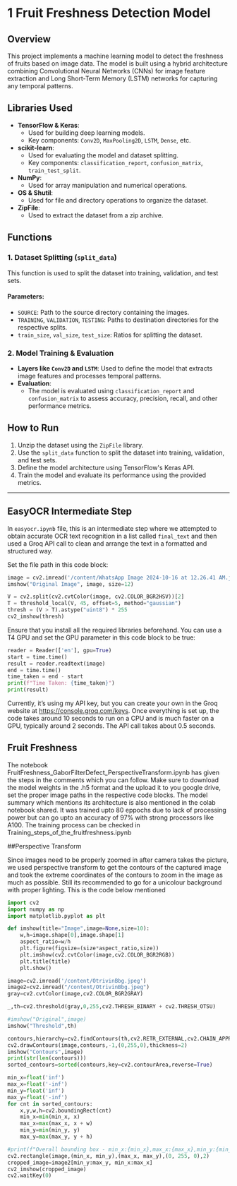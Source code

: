# 1 Fruit Freshness Detection Model

## Overview
This project implements a machine learning model to detect the freshness of fruits based on image data. The model is built using a hybrid architecture combining Convolutional Neural Networks (CNNs) for image feature extraction and Long Short-Term Memory (LSTM) networks for capturing any temporal patterns.

## Libraries Used
- **TensorFlow & Keras**: 
  - Used for building deep learning models.
  - Key components: `Conv2D`, `MaxPooling2D`, `LSTM`, `Dense`, etc.
- **scikit-learn**:
  - Used for evaluating the model and dataset splitting.
  - Key components: `classification_report`, `confusion_matrix`, `train_test_split`.
- **NumPy**:
  - Used for array manipulation and numerical operations.
- **OS & Shutil**:
  - Used for file and directory operations to organize the dataset.
- **ZipFile**:
  - Used to extract the dataset from a zip archive.

## Functions

### 1. Dataset Splitting (`split_data`)
This function is used to split the dataset into training, validation, and test sets.

#### Parameters:
- `SOURCE`: Path to the source directory containing the images.
- `TRAINING`, `VALIDATION`, `TESTING`: Paths to destination directories for the respective splits.
- `train_size`, `val_size`, `test_size`: Ratios for splitting the dataset.

### 2. Model Training & Evaluation
- **Layers like `Conv2D` and `LSTM`**: Used to define the model that extracts image features and processes temporal patterns.
- **Evaluation**:
  - The model is evaluated using `classification_report` and `confusion_matrix` to assess accuracy, precision, recall, and other performance metrics.
## How to Run
1. Unzip the dataset using the `ZipFile` library.
2. Use the `split_data` function to split the dataset into training, validation, and test sets.
3. Define the model architecture using TensorFlow's Keras API.
4. Train the model and evaluate its performance using the provided metrics.

---

## EasyOCR Intermediate Step

In `easyocr.ipynb` file, this is an intermediate step where we attempted to obtain accurate OCR text recognition in a list called `final_text` and then used a Groq API call to clean and arrange the text in a formatted and structured way.

Set the file path in this code block:

```python
image = cv2.imread('/content/WhatsApp Image 2024-10-16 at 12.26.41 AM.jpeg')
imshow("Original Image", image, size=12)

V = cv2.split(cv2.cvtColor(image, cv2.COLOR_BGR2HSV))[2]
T = threshold_local(V, 45, offset=5, method="gaussian")
thresh = (V > T).astype("uint8") * 255
cv2_imshow(thresh)
```
Ensure that you install all the required libraries beforehand. You can use a T4 GPU and set the GPU parameter in this code block to be true:

```python
reader = Reader(['en'], gpu=True)
start = time.time()
result = reader.readtext(image)
end = time.time()
time_taken = end - start
print(f"Time Taken: {time_taken}")
print(result)
```
Currently, it’s using my API key, but you can create your own in the Groq website at https://console.groq.com/keys. Once everything is set up, the code takes around 10 seconds to run on a CPU and is much faster on a GPU, typically around 2 seconds. The API call takes about 0.5 seconds.

## Fruit Freshness

The notebook FruitFreshness_GaborFilterDefect_PerspectiveTransform.ipynb has given the steps in the comments which you can follow. Make sure to download the model weights in the .h5 format and the upload it to you google drive, set the proper image paths in the respective code blocks. The model summary which mentions its architecture is also mentioned in the colab notebook shared. It was trained upto 80 eppochs due to lack of processing power but can go upto an accuracy of 97% with strong processors like A100. The training process can be checked in Training_steps_of_the_fruitfreshness.ipynb

##Perspective Transform

Since images need to be properly zoomed in after camera takes the picture, we used perspective transform to get the contours of the captured image and took the extreme coordinates of the contours to zoom in the image as much as possible. Still its recommended to go for a unicolour background with proper lighting.
This is the code below mentioned 
```python
import cv2
import numpy as np
import matplotlib.pyplot as plt

def imshow(title="Image",image=None,size=10):
    w,h=image.shape[0],image.shape[1]
    aspect_ratio=w/h
    plt.figure(figsize=(size*aspect_ratio,size))
    plt.imshow(cv2.cvtColor(image,cv2.COLOR_BGR2RGB))
    plt.title(title)
    plt.show()

image=cv2.imread('/content/OtrivinBbg.jpeg')
image2=cv2.imread("/content/OtrivinBbg.jpeg")
gray=cv2.cvtColor(image,cv2.COLOR_BGR2GRAY)

_,th=cv2.threshold(gray,0,255,cv2.THRESH_BINARY + cv2.THRESH_OTSU)

#imshow("Original",image)
imshow("Threshold",th)

contours,hierarchy=cv2.findContours(th,cv2.RETR_EXTERNAL,cv2.CHAIN_APPROX_SIMPLE)
cv2.drawContours(image,contours,-1,(0,255,0),thickness=2)
imshow("Contours",image)
print(str(len(contours)))
sorted_contours=sorted(contours,key=cv2.contourArea,reverse=True)

min_x=float('inf')
max_x=float('-inf')
min_y=float('inf')
max_y=float('-inf')
for cnt in sorted_contours:
    x,y,w,h=cv2.boundingRect(cnt)
    min_x=min(min_x, x)
    max_x=max(max_x, x + w)
    min_y=min(min_y, y)
    max_y=max(max_y, y + h)

#print(f"Overall bounding box - min_x:{min_x},max_x:{max_x},min_y:{min_y},max_y:{max_y}")
cv2.rectangle(image,(min_x, min_y),(max_x, max_y),(0, 255, 0),2)
cropped_image=image2[min_y:max_y, min_x:max_x]
cv2_imshow(cropped_image)
cv2.waitKey(0)
